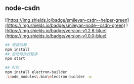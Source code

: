 ## node-csdn

![https://img.shields.io/badge/smileyan-csdn--helper-green](https://img.shields.io/badge/smileyan-node--csdn-green) ![https://img.shields.io/badge/version-v1.2.6-blue](https://img.shields.io/badge/version-v1.0.0-blue) 

```bash
## 安装依赖
npm install
## 启动可执行程序
npm start
```
```bash
## 打包
npm install electron-builder
.\node_modules\.bin\electron-builder -w 
```


